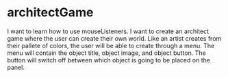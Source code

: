 # architectGame
I want to learn how to use mouseListeners. I want to create an architect game where the user can create their own world. Like an artist creates from their pallete of colors, the user will be able to create through a menu. The menu will contain the object title, object image, and object button. The button will switch off between which object is going to be placed on the panel. 
